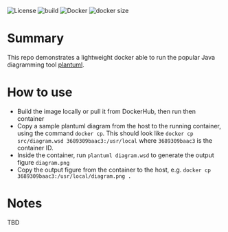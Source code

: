 ![License](https://img.shields.io/badge/License-Apache_2.0-blue.svg)
![build](https://img.shields.io/github/actions/workflow/status/maciejskorski/plantuml-docker/docker-image.yaml)
![Docker](https://img.shields.io/badge/dockerhub-images-important.svg?logo=LOGO)
![docker size](https://img.shields.io/docker/image-size/maciejskorski/plantuml-docker)

# Summary

This repo demonstrates a lightweight docker able to run the popular Java diagramming tool [plantuml](http://www.plantuml.com/plantuml/uml/SyfFKj2rKt3CoKnELR1Io4ZDoSa70000).

# How to use

* Build the image locally or pull it from DockerHub, then run then container 
* Copy a sample plantuml diagram from the host to the running container, using the command `docker cp`. This should look like `docker cp src/diagram.wsd 3689309baac3:/usr/local` where `3689309baac3` is the container ID.
* Inside the container, run `plantuml diagram.wsd` to generate the output figure `diagram.png`
* Copy the output figure from the container to the host, e.g. `docker cp 3689309baac3:/usr/local/diagram.png .`

# Notes

TBD


